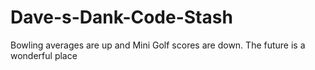 # Dave-s-Dank-Code-Stash
Bowling averages are up and Mini Golf scores are down. 
The future is a wonderful place
